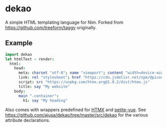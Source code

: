 # dekao
A simple HTML templating language for Nim.
Forked from https://github.com/treeform/taggy originally.

## Example

```nim
import dekao
let htmlText = render:
  html:
    head:
      meta: charset "utf-8"; name "viewport"; content "width=device-width, initial-scale=1"
      link: rel "stylesheet"; href "https://cdn.jsdelivr.net/npm/@picocss/pico@1/css/pico.min.css"
      script: src "https://unpkg.com/htmx.org@1.9.2/dist/htmx.js"
      title: say "My website"
    body:
      main ".container":
        h1: say "My heading"
```

Also comes with wrappers predefined for [HTMX](https://htmx.org/) and [petite-vue](https://github.com/vuejs/petite-vue). See https://github.com/ajusa/dekao/tree/master/src/dekao for the various attribute declarations.

